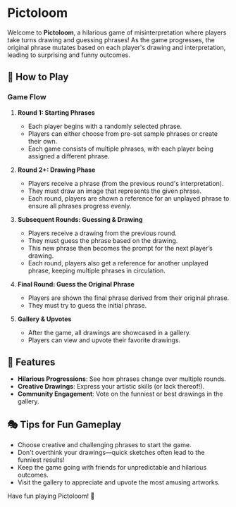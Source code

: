 # Pictoloom

Welcome to **Pictoloom**, a hilarious game of misinterpretation where players take turns drawing and guessing phrases! As the game progresses, the original phrase mutates based on each player's drawing and interpretation, leading to surprising and funny outcomes.

## 📜 How to Play

### Game Flow

1. **Round 1: Starting Phrases**

   - Each player begins with a randomly selected phrase.
   - Players can either choose from pre-set sample phrases or create their own.
   - Each game consists of multiple phrases, with each player being assigned a different phrase.

2. **Round 2+: Drawing Phase**

   - Players receive a phrase (from the previous round's interpretation).
   - They must draw an image that represents the given phrase.
   - Each round, players are shown a reference for an unplayed phrase to ensure all phrases progress evenly.

3. **Subsequent Rounds: Guessing & Drawing**

   - Players receive a drawing from the previous round.
   - They must guess the phrase based on the drawing.
   - This new phrase then becomes the prompt for the next player’s drawing.
   - Each round, players also get a reference for another unplayed phrase, keeping multiple phrases in circulation.

4. **Final Round: Guess the Original Phrase**

   - Players are shown the final phrase derived from their original phrase.
   - They must try to guess the initial phrase.

5. **Gallery & Upvotes**
   - After the game, all drawings are showcased in a gallery.
   - Players can view and upvote their favorite drawings.

## 🎨 Features

- **Hilarious Progressions**: See how phrases change over multiple rounds.
- **Creative Drawings**: Express your artistic skills (or lack thereof!).
- **Community Engagement**: Vote on the funniest or best drawings in the gallery.

## 🎭 Tips for Fun Gameplay

- Choose creative and challenging phrases to start the game.
- Don't overthink your drawings—quick sketches often lead to the funniest results!
- Keep the game going with friends for unpredictable and hilarious outcomes.
- Visit the gallery to appreciate and upvote the most amusing artworks.

Have fun playing Pictoloom! 🎉
